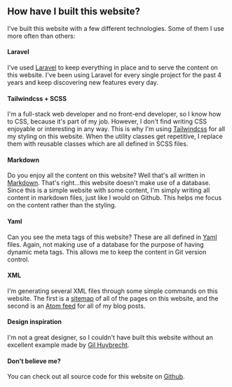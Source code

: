 ## How have I built this website?

I've built this website with a few different technologies. 
Some of them I use more often than others:
            
#### Laravel
I've used <a href="https://laravel.com/" class="link link--underline">Laravel</a> 
to keep everything in place and to serve the content on this website. 
I've been using Laravel for every single project for the past 
4 years and keep discovering new features every day.

#### Tailwindcss + SCSS
I'm a full-stack web developer and no front-end developer, so I know how to CSS, 
because it's part of my job. However, I don't find writing CSS enjoyable or 
interesting in any way. This is why I'm using 
<a href="https://tailwindcss.com/" class="link link--underline">Tailwindcss</a> for all 
my styling on this website. When the utility classes get repetitive, I replace them with 
reusable classes which are all defined in SCSS files.

#### Markdown
Do you enjoy all the content on this website? Well that's all written in 
<a href="https://www.markdownguide.org/" class="link link--underline">Markdown</a>. 
That's right...this website doesn't make use of a database. 
Since this is a simple website with some content, 
I'm simply writing all content in markdown files, just like I would on Github. 
This helps me focus on the content rather than the styling.

#### Yaml
Can you see the meta tags of this website? These are all defined in 
<a href="https://yaml.org/" class="link link--underline">Yaml</a> files. 
Again, not making use of a database for the purpose of having dynamic meta tags. 
This allows me to keep the content in Git version control.

#### XML
I'm generating several XML files through some simple commands on this website.
The first is a 
<a href="https://roelofjanelsinga.com/sitemap.xml" class="link link--underline">sitemap</a> 
of all of the pages on this website, 
and the second is an 
<a href="https://roelofjanelsinga.com/feed" class="link link--underline">Atom feed</a> 
for all of my blog posts.

#### Design inspiration
I'm not a great designer, so I couldn't have built this website without an 
excellent example made by
<a href="http://www.gilhuybrecht.com/" class="link link--underline">Gil Huybrecht</a>. 

#### Don't believe me?
You can check out all source code for this website on 
<a href="https://github.com/roelofjan-elsinga/portfolio" class="link link--underline">Github</a>.

